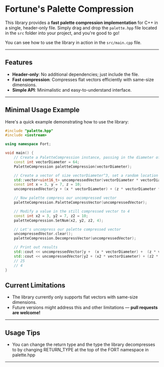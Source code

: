 # Fortune's Palette Compression

This library provides a **fast palette compression implementation** for C++ in a single, header-only file. Simply drag and drop the `palette.hpp` file located in the `src` folder into your project, and you're good to go!

You can see how to use the library in action in the `src/main.cpp` file.

---

## Features
- **Header-only**: No additional dependencies; just include the file.
- **Fast compression**: Compresses flat vectors efficiently with same-size dimensions.
- **Simple API**: Minimalistic and easy-to-understand interface.

---

## Minimal Usage Example

Here's a quick example demonstrating how to use the library:

```cpp
#include "palette.hpp"
#include <iostream>

using namespace Fort;

void main() {
    // Create a PaletteCompression instance, passing in the diameter of our vector
    const int vectorDiameter = 64;
    PaletteCompression paletteCompression(vectorDiameter);

    // Create a vector of size vectorDiameter^3, set a random location to a value
    std::vector<uint16_t> uncompressedVector(vectorDiameter * vectorDiameter * vectorDiameter, 0);
    const int x = 3, y = 7, z = 10;
    uncompressedVector[y + (x * vectorDiameter) + (z * vectorDiameter * vectorDiameter)] = 25; 

    // Now palette compress our uncompressed vector
    paletteCompression.PaletteCompressVector(uncompressedVector);

    // Modify a value in the still compressed vector to 4
    const int x2 = 3, y2 = 7, z2 = 10;
    paletteCompression.SetNum(x2, y2, z2, 4);

    // Let's uncompress our palette compressed vector
    uncompressedVector.clear();
    paletteCompression.DecompressVector(uncompressedVector);

    // Print out results
    std::cout << uncompressedVector[y +  (x * vectorDiameter) +  (z * vectorDiameter * vectorDiameter)];  // 25
    std::cout << uncompressedVector[y2 + (x2 * vectorDiameter) + (z2 * vectorDiameter * vectorDiameter)]; // 4
    // 25
    // 4
}
```

## Current Limitations
- The library currently only supports flat vectors with same-size dimensions.
- Future versions might address this and other limitations — **pull requests are welcome!**

---

## Usage Tips
- You can change the return type and the type the library decompresses to by changing RETURN_TYPE at the top of the FORT namespace in palette.hpp

---